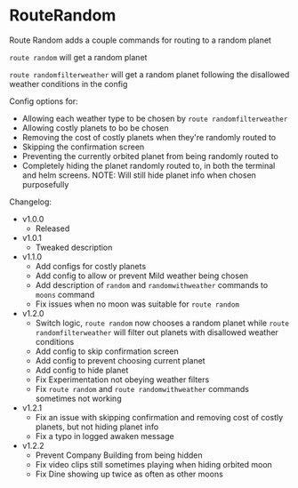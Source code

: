 # RouteRandom

Route Random adds a couple commands for routing to a random planet

`route random` will get a random planet

`route randomfilterweather` will get a random planet following the disallowed weather conditions in the config

Config options for:

- Allowing each weather type to be chosen by `route randomfilterweather`
- Allowing costly planets to bo be chosen
- Removing the cost of costly planets when they're randomly routed to
- Skipping the confirmation screen
- Preventing the currently orbited planet from being randomly routed to
- Completely hiding the planet randomly routed to, in both the terminal and helm screens. NOTE: Will still hide planet info when chosen purposefully

Changelog:

- v1.0.0
  - Released
- v1.0.1
  - Tweaked description
- v1.1.0
  - Add configs for costly planets
  - Add config to allow or prevent Mild weather being chosen
  - Add description of `random` and `randomwithweather` commands to `moons` command
  - Fix issues when no moon was suitable for `route random`
- v1.2.0
  - Switch logic, `route random` now chooses a random planet while `route randomfilterweather` will filter out planets with disallowed weather conditions
  - Add config to skip confirmation screen
  - Add config to prevent choosing current planet
  - Add config to hide planet
  - Fix Experimentation not obeying weather filters
  - Fix `route random` and `route randomwithweather` commands sometimes not working
- v1.2.1
  - Fix an issue with skipping confirmation and removing cost of costly planets, but not hiding planet info
  - Fix a typo in logged awaken message
- v1.2.2
  - Prevent Company Building from being hidden
  - Fix video clips still sometimes playing when hiding orbited moon
  - Fix Dine showing up twice as often as other moons
